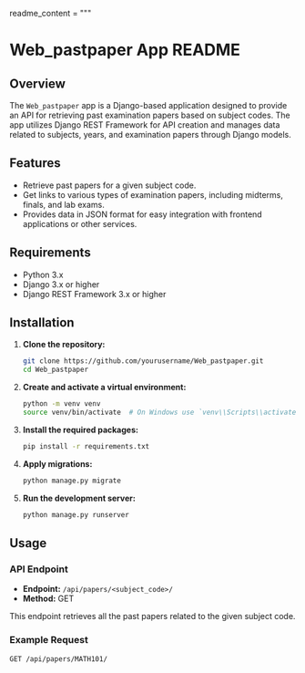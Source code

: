 readme_content = """
# Web_pastpaper App README

## Overview

The `Web_pastpaper` app is a Django-based application designed to provide an API for retrieving past examination papers based on subject codes. The app utilizes Django REST Framework for API creation and manages data related to subjects, years, and examination papers through Django models.

## Features

- Retrieve past papers for a given subject code.
- Get links to various types of examination papers, including midterms, finals, and lab exams.
- Provides data in JSON format for easy integration with frontend applications or other services.

## Requirements

- Python 3.x
- Django 3.x or higher
- Django REST Framework 3.x or higher

## Installation

1. **Clone the repository:**
    ```sh
    git clone https://github.com/yourusername/Web_pastpaper.git
    cd Web_pastpaper
    ```

2. **Create and activate a virtual environment:**
    ```sh
    python -m venv venv
    source venv/bin/activate  # On Windows use `venv\\Scripts\\activate`
    ```

3. **Install the required packages:**
    ```sh
    pip install -r requirements.txt
    ```

4. **Apply migrations:**
    ```sh
    python manage.py migrate
    ```

5. **Run the development server:**
    ```sh
    python manage.py runserver
    ```

## Usage

### API Endpoint

- **Endpoint:** `/api/papers/<subject_code>/`
- **Method:** GET

This endpoint retrieves all the past papers related to the given subject code.

### Example Request

```http
GET /api/papers/MATH101/
